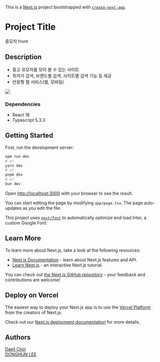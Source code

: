 This is a [Next.js](https://nextjs.org/) project bootstrapped with [`create-next-app`](https://github.com/vercel/next.js/tree/canary/packages/create-next-app).

# Project Title

중모차 front

## Description

* 중고 유모차를 모아 볼 수 있는 사이트
* 최저가 검색, 브랜드별 검색, 사이트별 검색 기능 등 제공
* 반응형 웹 서비스(웹, 모바일)

<img src="https://drive.google.com/file/d/1s-nh-LDotr_3bmIhHWclFkO9Z8qqD8Z0/view"/>

### Dependencies

* React 18
* Typescript 5.3.3
  


## Getting Started

First, run the development server:

```bash
npm run dev
# or
yarn dev
# or
pnpm dev
# or
bun dev
```

Open [http://localhost:3000](http://localhost:3000) with your browser to see the result.

You can start editing the page by modifying `app/page.tsx`. The page auto-updates as you edit the file.

This project uses [`next/font`](https://nextjs.org/docs/basic-features/font-optimization) to automatically optimize and load Inter, a custom Google Font.

## Learn More

To learn more about Next.js, take a look at the following resources:

- [Next.js Documentation](https://nextjs.org/docs) - learn about Next.js features and API.
- [Learn Next.js](https://nextjs.org/learn) - an interactive Next.js tutorial.

You can check out [the Next.js GitHub repository](https://github.com/vercel/next.js/) - your feedback and contributions are welcome!

## Deploy on Vercel

The easiest way to deploy your Next.js app is to use the [Vercel Platform](https://vercel.com/new?utm_medium=default-template&filter=next.js&utm_source=create-next-app&utm_campaign=create-next-app-readme) from the creators of Next.js.

Check out our [Next.js deployment documentation](https://nextjs.org/docs/deployment) for more details.


  
## Authors

<a href="https://github.com/clowncdi" > Daeil Choi </a></br>
<a href="https://github.com/hoonyhoney" > DONGHUN LEE </a></br>


